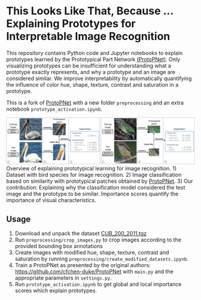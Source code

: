 # This Looks Like That, Because ... Explaining Prototypes for Interpretable Image Recognition

This repository contains Python code and Jupyter notebooks to explain prototypes learned by the Prototypical Part Network [(ProtoPNet)](https://github.com/cfchen-duke/ProtoPNet). Only visualizing prototypes can be insufficient for understanding what a prototype exactly represents, and why a prototype and an image are considered similar. We improve interpretability by automatically quantifying the influence of color hue, shape, texture, contrast and saturation in a prototype. 

This is a fork of [ProtoPNet](https://github.com/cfchen-duke/ProtoPNet) with a new folder `preprocessing` and an extra notebook `prototype_activation.ipynb`. 

<!-- Corresponding paper: ["This Looks Like That, Because ... Explaining Prototypes for Interpretable Image Recognition"]() -->

![Overview of explaining prototypical learning for image recognition.](overview_explaining_prototypes.png "Explaining Prototypes")
Overview of explaining prototypical learning for image recognition. 1) Dataset with bird species for image recognition. 2) Image classification based on similarity with prototypical patches obtained by [ProtoPNet](https://github.com/cfchen-duke/ProtoPNet). 3) Our contribution: Explaining why the classification model considered the test image and the prototype to be similar. Importance scores quantify the importance of visual characteristics.

## Usage
1. Download and unpack the dataset [CUB_200_2011.tgz](http://www.vision.caltech.edu/visipedia/CUB-200-2011.html)
2. Run `preprocessing/crop_images.py` to crop images according to the provided bounding box annotations
3. Create images with modified hue, shape, texture, contrast and saturation by running `preprocessing/create_modified_datasets.ipynb`.
4. Train a ProtoPNet as presented by the original authors: https://github.com/cfchen-duke/ProtoPNet with `main.py` and the appropriate parameters in `settings.py`.
5. Run `prototype_activation.ipynb` to get global and local importance scores which explain prototypes.